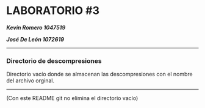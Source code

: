 # LABORATORIO #3

***Kevin Romero      1047519***

***José De León      1072619***

---

### **Directorio de descompresiones**

Directorio vacío donde se almacenan las descompresiones con el nombre del archivo orginal.

---

(Con este README git no elimina el directorio vacío)